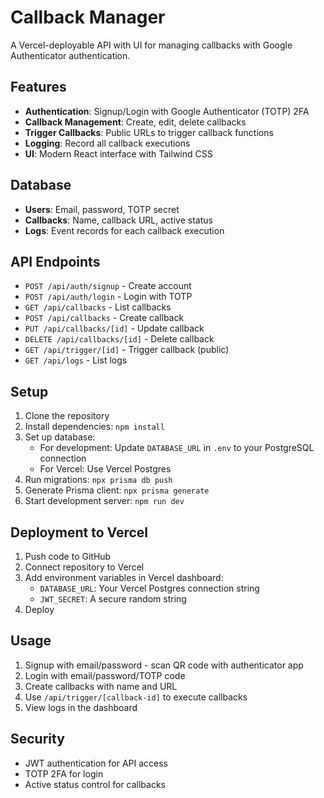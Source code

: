 # Callback Manager

A Vercel-deployable API with UI for managing callbacks with Google Authenticator authentication.

## Features

- **Authentication**: Signup/Login with Google Authenticator (TOTP) 2FA
- **Callback Management**: Create, edit, delete callbacks
- **Trigger Callbacks**: Public URLs to trigger callback functions
- **Logging**: Record all callback executions
- **UI**: Modern React interface with Tailwind CSS

## Database

- **Users**: Email, password, TOTP secret
- **Callbacks**: Name, callback URL, active status
- **Logs**: Event records for each callback execution

## API Endpoints

- `POST /api/auth/signup` - Create account
- `POST /api/auth/login` - Login with TOTP
- `GET /api/callbacks` - List callbacks
- `POST /api/callbacks` - Create callback
- `PUT /api/callbacks/[id]` - Update callback
- `DELETE /api/callbacks/[id]` - Delete callback
- `GET /api/trigger/[id]` - Trigger callback (public)
- `GET /api/logs` - List logs

## Setup

1. Clone the repository
2. Install dependencies: `npm install`
3. Set up database:
   - For development: Update `DATABASE_URL` in `.env` to your PostgreSQL connection
   - For Vercel: Use Vercel Postgres
4. Run migrations: `npx prisma db push`
5. Generate Prisma client: `npx prisma generate`
6. Start development server: `npm run dev`

## Deployment to Vercel

1. Push code to GitHub
2. Connect repository to Vercel
3. Add environment variables in Vercel dashboard:
   - `DATABASE_URL`: Your Vercel Postgres connection string
   - `JWT_SECRET`: A secure random string
4. Deploy

## Usage

1. Signup with email/password - scan QR code with authenticator app
2. Login with email/password/TOTP code
3. Create callbacks with name and URL
4. Use `/api/trigger/[callback-id]` to execute callbacks
5. View logs in the dashboard

## Security

- JWT authentication for API access
- TOTP 2FA for login
- Active status control for callbacks
